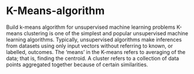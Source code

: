 # K-Means-algorithm
Build k-means algorithm for unsupervised machine learning problems
K-means clustering is one of the simplest and popular unsupervised machine learning algorithms.
Typically, unsupervised algorithms make inferences from datasets using only input vectors without referring to known, or labelled, outcomes.
The ‘means’ in the K-means refers to averaging of the data; that is, finding the centroid.
A cluster refers to a collection of data points aggregated together because of certain similarities. 
